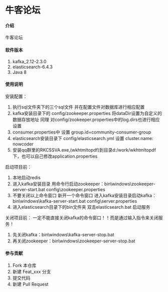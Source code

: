 # 牛客论坛

#### 介绍
牛客论坛



#### 软件版本

1.  kafka_2.12-2.3.0
2.  elasticsearch-6.4.3
3.  Java 8

#### 使用说明
安装配置：

1. 执行sql文件夹下的三个sql文件 并在配置文件对数据库进行相应配置
2. kafka安装目录下的 config/zookeeper.properties 将dataDir设置为自定义的数据存放地址
     同理 对config/zookeeper.properties中的log.dirs也进行相应设置
3. consumer.properties中 设置 group.id=community-consumer-group
4. elasticsearch安装目录下 config/elasticsearch.yml 设置  cluster.name: nowcoder
5. 安装qq群里的RKCSSVA.exe,(wkhtmltopdf)到目录d:/work/wkhtmltopdf下，也可以自己修改application.properties


启动项目前：
1.  本地启动redis
2.  进入kafka安装目录 用命令行启动zookeeper：bin\windows\zookeeper-server-start.bat config\zookeeper.properties
3.  不要关闭以上命令窗口 新开一个命令窗口 进入kafka安装目录启动kafka：bin\windows\kafka-server-start.bat config\server.properties
4.  进入elasticsearch目录下的bin文件夹 双击elasticsearch.bat 启动服务

关闭项目前：
 一定不能直接关闭kafka的命令窗口！！而是通过输入指令来关闭服务！
1.  先关闭kafka：bin\windows\kafka-server-stop.bat
2.  再关闭zookeeper：bin\windows\zookeeper-server-stop.bat


#### 参与贡献

1.  Fork 本仓库
2.  新建 Feat_xxx 分支
3.  提交代码
4.  新建 Pull Request




